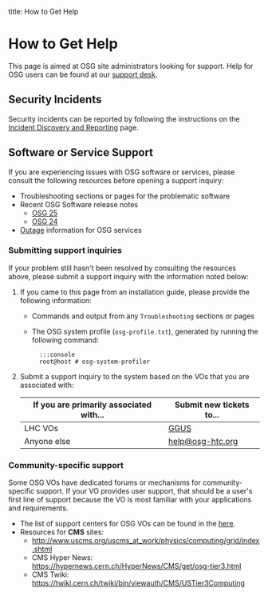 title: How to Get Help

How to Get Help
===============

This page is aimed at OSG site administrators looking for support.
Help for OSG users can be found at our [support desk](https://support.opensciencegrid.org/support/home).

Security Incidents
------------------

Security incidents can be reported by following the instructions on the
[Incident Discovery and Reporting](https://osg-htc.org/security/IncidentDiscoveryReporting/) page.

Software or Service Support
---------------------------

If you are experiencing issues with OSG software or services, please consult the following resources before opening a
support inquiry:

*  Troubleshooting sections or pages for the problematic software
*  Recent OSG Software release notes
    -   [OSG 25](../release/osg-25.md)
    -   [OSG 24](../release/osg-24.md)
*  [Outage](https://status.opensciencegrid.org/) information for OSG services

### Submitting support inquiries ###

If your problem still hasn't been resolved by consulting the resources above, please submit a support inquiry with
the information noted below:

1. If you came to this page from an installation guide, please provide the following information:

    - Commands and output from any `Troubleshooting` sections or pages
    - The OSG system profile (`osg-profile.txt`), generated by running the following command:

            :::console
            root@host # osg-system-profiler

1. Submit a support inquiry to the system based on the VOs that you are associated with:

    | If you are primarily associated with... | Submit new tickets to...                                                                                        |
    |-----------------------------------------|-----------------------------------------------------------------------------------------------------------------|
    | LHC VOs                                 | [GGUS](https://ggus.eu)                                                                                         |
    | Anyone else                             | [help@osg-htc.org](mailto:help@osg-htc.org) |

### Community-specific support ###

Some OSG VOs have dedicated forums or mechanisms for community-specific support.
If your VO provides user support, that should be a user's first line of support because the VO is most familiar with
your applications and requirements.

* The list of support centers for OSG VOs can be found in the
[here](https://github.com/opensciencegrid/topology/blob/master/topology/support-centers.yaml).
* Resources for **CMS** sites:
    * <http://www.uscms.org/uscms_at_work/physics/computing/grid/index.shtml>
    * CMS Hyper News: <https://hypernews.cern.ch/HyperNews/CMS/get/osg-tier3.html>
    * CMS Twiki: <https://twiki.cern.ch/twiki/bin/viewauth/CMS/USTier3Computing>
